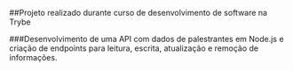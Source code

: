 ##Projeto realizado durante curso de desenvolvimento de software na Trybe

###Desenvolvimento de uma API com dados de palestrantes em Node.js e criação de endpoints para leitura, escrita, atualização e remoção de informações.
